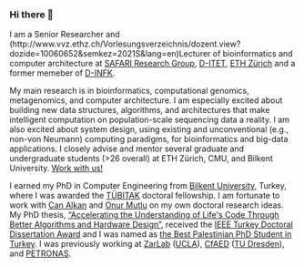 ### Hi there 👋

 <p>I am a Senior Researcher and (http://www.vvz.ethz.ch/Vorlesungsverzeichnis/dozent.view?dozide=10060652&semkez=2021S&lang=en)Lecturer</a> of bioinformatics and computer architecture at <a href="https://safari.ethz.ch/">SAFARI Research Group</a>, <a href="https://ee.ethz.ch/">D-ITET</a>, <a href="https://ethz.ch/en.html">ETH Zürich</a> and a former memeber of <a href="https://inf.ethz.ch/">D-INFK</a>. </p>
                        
<p>My main research is in bioinformatics, computational genomics, metagenomics, and computer architecture. I am especially excited about building new data structures, algorithms, and architectures that make intelligent computation on population-scale sequencing data a reality. I am also excited about system design, using existing and unconventional (e.g., non-von Neumann) computing paradigms, for bioinformatics and big-data applications. I closely advise and mentor several graduate and undergraduate students (>26 overall) at ETH Zürich, CMU, and Bilkent University. <a href="https://safari.ethz.ch/work-with-us/">Work with us!</a>
</p>
<p>I earned my PhD in Computer Engineering from <a href="http://w3.bilkent.edu.tr/bilkent/">Bilkent University</a>, Turkey, where I was awarded the <a href="https://www.tubitak.gov.tr/">TÜBITAK</a> doctoral fellowship. I am fortunate to work with <a href="http://www.cs.bilkent.edu.tr/~calkan/">Can Alkan</a> and <a href="https://people.inf.ethz.ch/omutlu/">Onur Mutlu</a> on my own doctoral research ideas. My PhD thesis, <a href="https://arxiv.org/abs/1910.03936">&ldquo;Accelerating the Understanding of Life's Code Through Better Algorithms and Hardware Design&rdquo;</a>, received the <a href="https://site.ieee.org/turkey/2018-yili-ieee-turkiye-bilim-odulleri-sahiplerini-buldu/">IEEE Turkey Doctoral Dissertation Award</a> and I was named as <a href="http://bilnews.bilkent.edu.tr/computer-engineering-phd-student-receives-yasser-arafat-award/">the Best Palestinian PhD Student in Turkey</a>. I was previously working at <a href="http://zarlab.cs.ucla.edu">ZarLab</a> (<a href="http://www.ucla.edu/">UCLA</a>), <a href="https://cfaed.tu-dresden.de/news">CfAED</a> (<a href="https://tu-dresden.de/">TU Dresden</a>), and <a href="http://www.petronas.com.my">PETRONAS</a>.</p>

                    
                    
                    
                    
<!--
**mealser/mealser** is a ✨ _special_ ✨ repository because its `README.md` (this file) appears on your GitHub profile.

Here are some ideas to get you started:

- 🔭 I’m currently working on ...
- 🌱 I’m currently learning ...
- 👯 I’m looking to collaborate on ...
- 🤔 I’m looking for help with ...
- 💬 Ask me about ...
- 📫 How to reach me: ...
- 😄 Pronouns: ...
- ⚡ Fun fact: ...
-->
